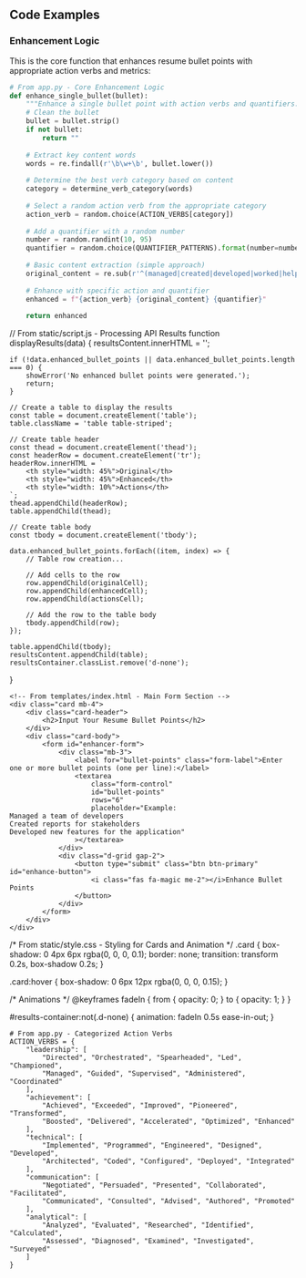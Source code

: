 ## Code Examples

### Enhancement Logic

This is the core function that enhances resume bullet points with appropriate action verbs and metrics:
```python
# From app.py - Core Enhancement Logic
def enhance_single_bullet(bullet):
    """Enhance a single bullet point with action verbs and quantifiers."""
    # Clean the bullet
    bullet = bullet.strip()
    if not bullet:
        return ""
    
    # Extract key content words
    words = re.findall(r'\b\w+\b', bullet.lower())
    
    # Determine the best verb category based on content
    category = determine_verb_category(words)
    
    # Select a random action verb from the appropriate category
    action_verb = random.choice(ACTION_VERBS[category])
    
    # Add a quantifier with a random number
    number = random.randint(10, 95)
    quantifier = random.choice(QUANTIFIER_PATTERNS).format(number=number)
    
    # Basic content extraction (simple approach)
    original_content = re.sub(r'^(managed|created|developed|worked|helped|made|did|used|performed|handled|supported|assisted|conducted|prepared|provided|generated|maintained|built|wrote|designed)\s+', '', bullet, flags=re.IGNORECASE)
    
    # Enhance with specific action and quantifier
    enhanced = f"{action_verb} {original_content} {quantifier}"
    
    return enhanced
```
// From static/script.js - Processing API Results
function displayResults(data) {
    resultsContent.innerHTML = '';
    
    if (!data.enhanced_bullet_points || data.enhanced_bullet_points.length === 0) {
        showError('No enhanced bullet points were generated.');
        return;
    }
    
    // Create a table to display the results
    const table = document.createElement('table');
    table.className = 'table table-striped';
    
    // Create table header
    const thead = document.createElement('thead');
    const headerRow = document.createElement('tr');
    headerRow.innerHTML = `
        <th style="width: 45%">Original</th>
        <th style="width: 45%">Enhanced</th>
        <th style="width: 10%">Actions</th>
    `;
    thead.appendChild(headerRow);
    table.appendChild(thead);
    
    // Create table body
    const tbody = document.createElement('tbody');
    
    data.enhanced_bullet_points.forEach((item, index) => {
        // Table row creation...
        
        // Add cells to the row
        row.appendChild(originalCell);
        row.appendChild(enhancedCell);
        row.appendChild(actionsCell);
        
        // Add the row to the table body
        tbody.appendChild(row);
    });
    
    table.appendChild(tbody);
    resultsContent.appendChild(table);
    resultsContainer.classList.remove('d-none');
}
```
<!-- From templates/index.html - Main Form Section -->
<div class="card mb-4">
    <div class="card-header">
        <h2>Input Your Resume Bullet Points</h2>
    </div>
    <div class="card-body">
        <form id="enhancer-form">
            <div class="mb-3">
                <label for="bullet-points" class="form-label">Enter one or more bullet points (one per line):</label>
                <textarea 
                    class="form-control" 
                    id="bullet-points" 
                    rows="6" 
                    placeholder="Example: 
Managed a team of developers 
Created reports for stakeholders
Developed new features for the application"
                ></textarea>
            </div>
            <div class="d-grid gap-2">
                <button type="submit" class="btn btn-primary" id="enhance-button">
                    <i class="fas fa-magic me-2"></i>Enhance Bullet Points
                </button>
            </div>
        </form>
    </div>
</div>
```
/* From static/style.css - Styling for Cards and Animation */
.card {
    box-shadow: 0 4px 6px rgba(0, 0, 0, 0.1);
    border: none;
    transition: transform 0.2s, box-shadow 0.2s;
}

.card:hover {
    box-shadow: 0 6px 12px rgba(0, 0, 0, 0.15);
}

/* Animations */
@keyframes fadeIn {
    from { opacity: 0; }
    to { opacity: 1; }
}

#results-container:not(.d-none) {
    animation: fadeIn 0.5s ease-in-out;
}
```
# From app.py - Categorized Action Verbs
ACTION_VERBS = {
    "leadership": [
        "Directed", "Orchestrated", "Spearheaded", "Led", "Championed", 
        "Managed", "Guided", "Supervised", "Administered", "Coordinated"
    ],
    "achievement": [
        "Achieved", "Exceeded", "Improved", "Pioneered", "Transformed",
        "Boosted", "Delivered", "Accelerated", "Optimized", "Enhanced"
    ],
    "technical": [
        "Implemented", "Programmed", "Engineered", "Designed", "Developed",
        "Architected", "Coded", "Configured", "Deployed", "Integrated"
    ],
    "communication": [
        "Negotiated", "Persuaded", "Presented", "Collaborated", "Facilitated",
        "Communicated", "Consulted", "Advised", "Authored", "Promoted"
    ],
    "analytical": [
        "Analyzed", "Evaluated", "Researched", "Identified", "Calculated",
        "Assessed", "Diagnosed", "Examined", "Investigated", "Surveyed"
    ]
}
```
